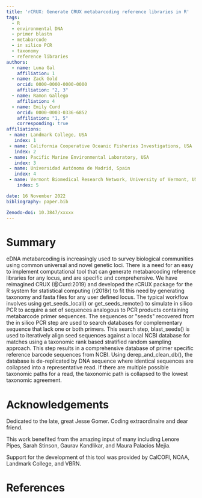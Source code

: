 ```yaml
---
title: 'rCRUX: Generate CRUX metabarcoding reference libraries in R'
tags:
  - R
  - environmental DNA
  - primer blastn
  - metabarcode
  - in silico PCR
  - taxonomy
  - reference libraries
authors:
  - name: Luna Gal
    affiliation: 1
  - name: Zack Gold
    orcid: 0000-0000-0000-0000
    affiliation: "2, 3"
  - name: Ramon Gallego
    affiliation: 4
  - name: Emily Curd
    orcid: 0000-0003-0336-6852
    affiliation: "1, 5"
    corresponding: true
affiliations:
 - name: Landmark College, USA
   index: 1
 - name: California Cooperative Oceanic Fisheries Investigations, USA
   index: 2
 - name: Pacific Marine Environmental Laboratory, USA
   index: 3
 - name: Universidad Autónoma de Madrid, Spain
   index: 4
 - name: Vermont Biomedical Research Network, University of Vermont, USA
    index: 5

date: 16 November 2022
bibliography: paper.bib

Zenodo-doi: 10.3847/xxxxx
---
```


# Summary

eDNA metabarcoding is increasingly used to survey biological communities using common universal and novel genetic loci. There is a need for an easy to implement computational tool that can generate metabarcoding reference libraries for any locus, and are specific and comprehensive. We have reimagined CRUX (@Curd:2019) and developed the rCRUX package for the R system for statistical computing (r2018r) to fit this need by generating taxonomy and fasta files for any user defined locus. The typical workflow involves using get_seeds_local() or get_seeds_remote() to simulate in silico PCR to acquire a set of sequences analogous to PCR products containing metabarcode primer sequences. The sequences or "seeds" recovered from the in silico PCR step are used to search databases for complementary sequence that lack one or both primers. This search step, blast_seeds() is used to iteratively align seed sequences against a local NCBI database for matches using a taxonomic rank based stratified random sampling approach. This step results in a comprehensive database of primer specific reference barcode sequences from NCBI. Using derep_and_clean_db(), the database is de-replicated by DNA sequence where identical sequences are collapsed into a representative read. If there are multiple possible taxonomic paths for a read, the taxonomic path is collapsed to the lowest taxonomic agreement.


# Acknowledgements
Dedicated to the late, great Jesse Gomer. Coding extraordinaire and dear friend.

This work benefited from the amazing input of many including Lenore Pipes, Sarah Stinson, Gaurav Kandlikar, and Maura Palacios Mejia.

Support for the development of this tool was provided by CalCOFI, NOAA, Landmark College, and VBRN.

# References
